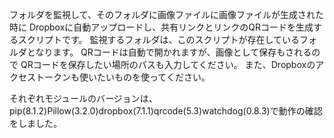 フォルダを監視して、そのフォルダに画像ファイルに画像ファイルが生成された時に
Dropboxに自動アップロードし、共有リンクとリンクのQRコードを生成するスクリプトです。
監視するフォルダは、このスクリプトが存在しているフォルダとなります。
QRコードは自動で開かれますが、画像として保存もされるので
QRコードを保存したい場所のパスも入力してください。
また、Dropboxのアクセストークンも使いたいものを使ってください。

それぞれモジュールのバージョンは、pip(8.1.2)Pillow(3.2.0)dropbox(7.1.1)qrcode(5.3)watchdog(0.8.3)で動作の確認をしました。
